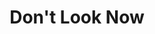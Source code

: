 ---
title: "Don't Look Now"

year: 1973

director: "Nicolas Roeg"

summary: "A married couple in venice are haunted by visions after the death of their daughter."

comment: "The beauty of venice and the apt metaphore of restoring and old church helps make this a memorable film. Just remember that this is a movie where people see visions; don't get as confused as the characters. And don't let Sutherlands 70s 'stache steal the show."

video: "https://media.giphy.com/media/v1.Y2lkPTc5MGI3NjExc2lqMmJ1Zmwxb2g4eXdmdG1ubWdsZHkza2YxbXVmN2h0Nzk3MTZnbCZlcD12MV9pbnRlcm5hbF9naWZfYnlfaWQmY3Q9Zw/f7jjb8GOxA9JrE2fXb/giphy.mp4"

image: "https://media.giphy.com/media/f7jjb8GOxA9JrE2fXb/giphy.gif"

imdb: "https://www.imdb.com/title/tt0069995/"

quotes:
---